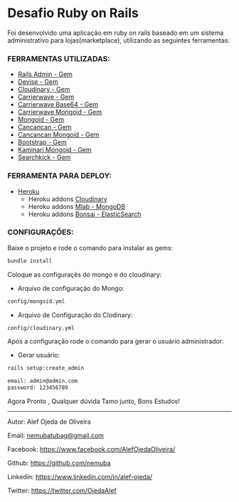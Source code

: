 # Desafio Ruby on Rails

Foi desenvolvido uma aplicação em ruby on rails baseado em um sistema administrativo para lojas(marketplace),
utilizando as seguintes ferramentas:

### FERRAMENTAS UTILIZADAS:

* [Rails Admin - Gem](https://github.com/sferik/rails_admin)
* [Devise - Gem](https://github.com/heartcombo/devise)
* [Cloudinary - Gem](https://github.com/cloudinary/cloudinary_gem)
* [Carrierwave - Gem](https://github.com/carrierwaveuploader/carrierwave)
* [Carrierwave Base64 - Gem](https://github.com/y9v/carrierwave-base64)
* [Carrierwave Mongoid - Gem](https://github.com/carrierwaveuploader/carrierwave-mongoid)
* [Mongoid - Gem](https://github.com/mongodb/mongoid)
* [Cancancan - Gem](https://github.com/CanCanCommunity/cancancan)
* [Cancancan Mongoid - Gem](https://github.com/CanCanCommunity/cancancan-mongoid)
* [Bootstrap - Gem](https://github.com/twbs/bootstrap-rubygem)
* [Kaminari Mongoid - Gem](https://github.com/kaminari/kaminari-mongoid)
* [Searchkick - Gem](https://github.com/ankane/searchkick)

### FERRAMENTA PARA DEPLOY:
* [Heroku](https://www.heroku.com/)
  - Heroku addons [Cloudinary](https://elements.heroku.com/addons/cloudinary)
  - Heroku addons [Mlab - MongoDB](https://elements.heroku.com/addons/mongolab)
  - Heroku addons [Bonsai - ElasticSearch](https://elements.heroku.com/addons/bonsai)

### CONFIGURAÇÕES:

Baixe o projeto e rode o comando para instalar as gems:

```sh
bundle install
```

Coloque as configuraçẽs do mongo e do cloudinary:

* Arquivo de configuração do Mongo:
```sh
config/mongoid.yml
```

* Arquivo de Configuração do Clodinary:
```sh
config/cloudinary.yml
```


Após a configuração rode o comando para gerar o usuário administrador:

* Gerar usuário:
```sh
rails setup:create_admin

email: admin@admin.com
password: 123456789
```

Agora Pronto , Qualquer dúvida Tamo junto, Bons Estudos!

-----------------------------------------------------------

Autor: Alef Ojeda de Oliveira

Email: nemubatubag@gmail.com

Facebook: https://www.facebook.com/AlefOjedaOliveira/

Github: https://github.com/nemuba

Linkedin: https://www.linkedin.com/in/alef-ojeda/

Twitter: https://twitter.com/OjedaAlef